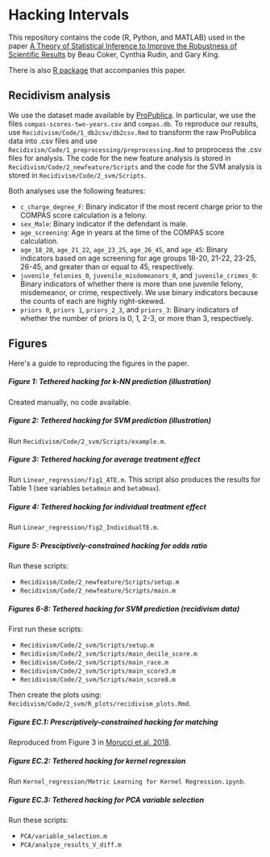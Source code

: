 # Hacking Intervals

This repository contains the code (R, Python, and MATLAB) used in the paper [A Theory of Statistical Inference to Improve the Robustness of Scientific Results](https://arxiv.org/abs/1804.08646) by Beau Coker, Cynthia Rudin, and Gary King.

There is also [R package](https://github.com/beauCoker/hacking) that accompanies this paper. 


## Recidivism analysis

We use the dataset made available by [ProPublica](https://github.com/propublica/compas-analysis). In particular, we use the files `compas-scores-two-years.csv` and `compas.db`. To reproduce our results, use `Recidivism/Code/1_db2csv/db2csv.Rmd` to transform the raw ProPublica data into .csv files and use `Recidivism/Code/1_preprocessing/preprocessing.Rmd` to proprocess the .csv files for analysis. The code for the new feature analysis is stored in `Recidivism/Code/2_newfeature/Scripts` and the code for the SVM analysis is stored in `Recidivism/Code/2_svm/Scripts`.

Both analyses use the following features:
* `c_charge_degree_F`: Binary indicator if the most recent charge prior to the COMPAS score calculation is a felony.
* `sex_Male`: Binary indicator if the defendant is male.
* `age_screening`: Age in years at the time of the COMPAS score calculation.
* `age_18_20`, `age_21_22`, `age_23_25`, `age_26_45`, and `age_45`: Binary indicators based on
age screening for age groups 18-20, 21-22, 23-25, 26-45, and greater than or equal to 45, respectively. 
* `juvenile_felonies_0`, `juvenile_misdemeanors_0`, and `juvenile_crimes_0`: Binary indicators of whether there is more than one juvenile felony, misdemeanor, or crime, respectively. We use binary
indicators because the counts of each are highly right-skewed.
* `priors 0`, `priors 1`, `priors_2_3`, and `priors_3`: Binary indicators of whether the number of
priors is 0, 1, 2-3, or more than 3, respectively.

## Figures

Here's a guide to reproducing the figures in the paper.

##### Figure 1: Tethered hacking for $k$-NN prediction (illustration)

Created manually, no code available.

##### Figure 2: Tethered hacking for SVM prediction (illustration)

Run `Recidivism/Code/2_svm/Scripts/example.m`.

##### Figure 3: Tethered hacking for average treatment effect 

Run `Linear_regression/fig1_ATE.m`. This script also produces the results for Table 1 (see variables `beta0min` and `beta0max`). 

##### Figure 4: Tethered hacking for individual treatment effect 

Run `Linear_regression/fig2_IndividualTE.m`.

##### Figure 5: Presciptively-constrained hacking for odds ratio

Run these scripts:
* `Recidivism/Code/2_newfeature/Scripts/setup.m`
* `Recidivism/Code/2_newfeature/Scripts/main.m`

##### Figures 6-8: Tethered hacking for SVM prediction (recidivism data)

First run these scripts:
* `Recidivism/Code/2_svm/Scripts/setup.m`
* `Recidivism/Code/2_svm/Scripts/main_decile_score.m`
* `Recidivism/Code/2_svm/Scripts/main_race.m`
* `Recidivism/Code/2_svm/Scripts/main_score3.m`
* `Recidivism/Code/2_svm/Scripts/main_score8.m`

Then create the plots using:
`Recidivism/Code/2_svm/R_plots/recidivism_plots.Rmd`.

##### Figure EC.1: Prescriptively-constrained hacking for matching

Reproduced from Figure 3 in [Morucci et al. 2018](https://arxiv.org/pdf/1812.02227.pdf).

##### Figure EC.2: Tethered hacking for kernel regression

Run `Kernel_regression/Metric Learning for Kernel Regression.ipynb`.

##### Figure EC.3: Tethered hacking for PCA variable selection

Run these scripts:
* `PCA/variable_selection.m`
* `PCA/analyze_results_V_diff.m`

